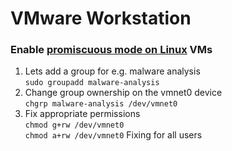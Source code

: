 # VMware Workstation

### Enable [promiscuous mode on Linux](https://kb.vmware.com/s/article/287) VMs
1. Lets add a group for e.g. malware analysis <br>
`sudo groupadd malware-analysis`
2. Change group ownership on the vmnet0 device <br> 
`chgrp malware-analysis /dev/vmnet0`
3. Fix appropriate permissions  <br> 
`chmod g+rw /dev/vmnet0`  <br>
`chmod a+rw /dev/vmnet0` Fixing for all users
